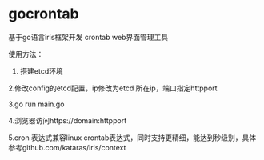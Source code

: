 # gocrontab
基于go语言iris框架开发 crontab web界面管理工具

使用方法：

1. 搭建etcd环境

2.修改config的etcd配置，ip修改为etcd 所在ip，端口指定httpport

3.go run main.go

4.浏览器访问https://domain:httpport

5.cron 表达式兼容linux crontab表达式，同时支持更精细，能达到秒级别，具体参考github.com/kataras/iris/context

